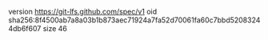 version https://git-lfs.github.com/spec/v1
oid sha256:8f4500ab7a8a03b1b873aec71924a7fa52d70061fa60c7bbd52083244db6f607
size 46
